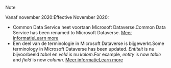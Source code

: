 > [!NOTE]
> <span data-ttu-id="4df8e-101">Vanaf november 2020:</span><span class="sxs-lookup"><span data-stu-id="4df8e-101">Effective November 2020:</span></span>
> - <span data-ttu-id="4df8e-102">Common Data Service heet voortaan Microsoft Dataverse.</span><span class="sxs-lookup"><span data-stu-id="4df8e-102">Common Data Service has been renamed to Microsoft Dataverse.</span></span> [<span data-ttu-id="4df8e-103">Meer informatie</span><span class="sxs-lookup"><span data-stu-id="4df8e-103">Learn more</span></span>](https://aka.ms/PAuAppBlog)
> - <span data-ttu-id="4df8e-104">Een deel van de terminologie in Microsoft Dataverse is bijgewerkt.</span><span class="sxs-lookup"><span data-stu-id="4df8e-104">Some terminology in Microsoft Dataverse has been updated.</span></span> <span data-ttu-id="4df8e-105">*Entiteit* is nu bijvoorbeeld *tabel* en *veld* is nu *kolom*.</span><span class="sxs-lookup"><span data-stu-id="4df8e-105">For example, *entity* is now *table* and *field* is now *column*.</span></span> [<span data-ttu-id="4df8e-106">Meer informatie</span><span class="sxs-lookup"><span data-stu-id="4df8e-106">Learn more</span></span>](/powerapps/maker/data-platform/data-platform-intro)